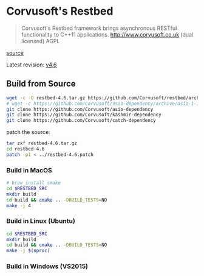 # Corvusoft's Restbed 

> Corvusoft's Restbed framework brings asynchronous RESTful functionality to C++11 applications.
> http://www.corvusoft.co.uk
> (dual licensed) AGPL

[source](https://github.com/Corvusoft/restbed)

Latest revision: [v4.6](https://github.com/Corvusoft/restbed/archive/4.6.tar.gz)

## Build from Source

```Bash
wget -c -O restbed-4.6.tar.gz https://github.com/Corvusoft/restbed/archive/4.6.tar.gz
# wget -c https://github.com/Corvusoft/asio-dependency/archive/asio-1-12-0.tar.gz
git clone https://github.com/Corvusoft/asio-dependency
git clone https://github.com/Corvusoft/kashmir-dependency
git clone https://github.com/Corvusoft/catch-dependency
```

patch the source:

```Bash
tar zxf restbed-4.6.tar.gz
cd restbed-4.6
patch -p1 < ../restbed-4.6.patch
```

### Build in MacOS

```Bash
# brew install cmake
cd $RESTBED_SRC
mkdir build
cd build && cmake .. -DBUILD_TESTS=NO
make -j 4
```

### Build in Linux (Ubuntu)

```Bash
cd $RESTBED_SRC
mkdir build
cd build && cmake .. -DBUILD_TESTS=NO
make -j $(nproc)

```

### Build in Windows (VS2015)

```Powershell
```
